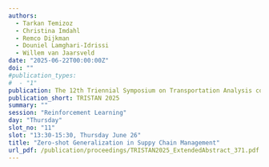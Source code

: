 ```yaml
---
authors:
  - Tarkan Temizoz
  - Christina Imdahl
  - Remco Dijkman
  - Douniel Lamghari-Idrissi
  - Willem van Jaarsveld
date: "2025-06-22T00:00:00Z"
doi: ""
#publication_types:
#  - "1"
publication: The 12th Triennial Symposium on Transportation Analysis conference
publication_short: TRISTAN 2025
summary: ""
session: "Reinforcement Learning"
day: "Thursday"
slot_no: "11"
slot: "13:30-15:30, Thursday June 26"
title: "Zero-shot Generalization in Suppy Chain Management"
url_pdf: /publication/proceedings/TRISTAN2025_ExtendedAbstract_371.pdf
---
```

